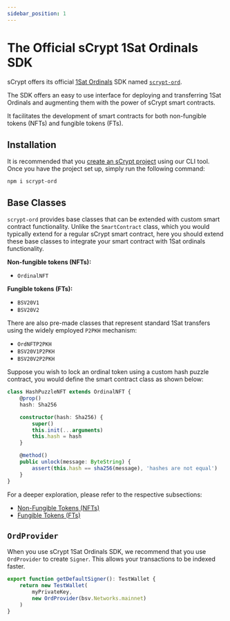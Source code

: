 ```yaml
---
sidebar_position: 1
---
```


# The Official sCrypt 1Sat Ordinals SDK

sCrypt offers its official [1Sat Ordinals](https://docs.1satordinals.com/) SDK named [`scrypt-ord`](https://github.com/sCrypt-Inc/scrypt-ord).

The SDK offers an easy to use interface for deploying and transferring 1Sat Ordinals and augmenting them with the power of sCrypt smart contracts.

It facilitates the development of smart contracts for both non-fungible tokens (NFTs) and fungible tokens (FTs).


## Installation

It is recommended that you [create an sCrypt project](../installation.md#the-scrypt-cli-tool) using our CLI tool. Once you have the project set up, simply run the following command:

```
npm i scrypt-ord
```

## Base Classes

`scrypt-ord` provides base classes that can be extended with custom smart contract functionality. Unlike the `SmartContract` class, which you would typically extend for a regular sCrypt smart contract, here you should extend these base classes to integrate your smart contract with 1Sat ordinals functionality.

**Non-fungible tokens (NFTs):**
- `OrdinalNFT`

**Fungible tokens (FTs):**
- `BSV20V1`
- `BSV20V2`

There are also pre-made classes that represent standard 1Sat transfers using the widely employed `P2PKH` mechanism:
- `OrdNFTP2PKH`
- `BSV20V1P2PKH`
- `BSV20V2P2PKH`

Suppose you wish to lock an ordinal token using a custom hash puzzle contract, you would define the smart contract class as shown below:

```ts
class HashPuzzleNFT extends OrdinalNFT {
    @prop()
    hash: Sha256

    constructor(hash: Sha256) {
        super()
        this.init(...arguments)
        this.hash = hash
    }

    @method()
    public unlock(message: ByteString) {
        assert(this.hash == sha256(message), 'hashes are not equal')
    }
}
```

For a deeper exploration, please refer to the respective subsections:

* [Non-Fungible Tokens (NFTs)](./nft.md)
* [Fungible Tokens (FTs)](./ft.md)


## `OrdProvider`

When you use sCrypt 1Sat Ordinals SDK, we recommend that you use `OrdProvider` to create `Signer`. This allows your transactions to be indexed faster.


```ts
export function getDefaultSigner(): TestWallet {
    return new TestWallet(
        myPrivateKey,
        new OrdProvider(bsv.Networks.mainnet)
    )
}
```
